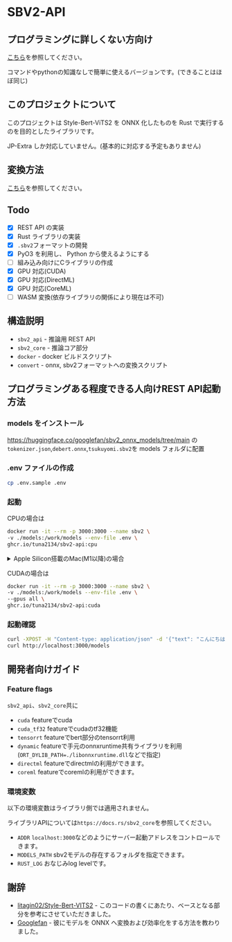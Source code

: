 # SBV2-API

## プログラミングに詳しくない方向け

[こちら](https://github.com/tuna2134/sbv2-gui?tab=readme-ov-file)を参照してください。

コマンドやpythonの知識なしで簡単に使えるバージョンです。(できることはほぼ同じ)

## このプロジェクトについて

このプロジェクトは Style-Bert-ViTS2 を ONNX 化したものを Rust で実行するのを目的としたライブラリです。

JP-Extra しか対応していません。(基本的に対応する予定もありません)

## 変換方法

[こちら](https://github.com/tuna2134/sbv2-api/tree/main/convert)を参照してください。

## Todo

- [x] REST API の実装
- [x] Rust ライブラリの実装
- [x] `.sbv2`フォーマットの開発
- [x] PyO3 を利用し、 Python から使えるようにする
- [ ] 組み込み向けにCライブラリの作成
- [x] GPU 対応(CUDA)
- [x] GPU 対応(DirectML)
- [x] GPU 対応(CoreML)
- [ ] WASM 変換(依存ライブラリの関係により現在は不可)

## 構造説明

- `sbv2_api` - 推論用 REST API
- `sbv2_core` - 推論コア部分
- `docker` - docker ビルドスクリプト
- `convert` - onnx, sbv2フォーマットへの変換スクリプト

## プログラミングある程度できる人向けREST API起動方法

### models をインストール

https://huggingface.co/googlefan/sbv2_onnx_models/tree/main
の`tokenizer.json`,`debert.onnx`,`tsukuyomi.sbv2`を models フォルダに配置

### .env ファイルの作成

```sh
cp .env.sample .env
```

### 起動

CPUの場合は
```sh
docker run -it --rm -p 3000:3000 --name sbv2 \
-v ./models:/work/models --env-file .env \
ghcr.io/tuna2134/sbv2-api:cpu
```

<details>
<summary>Apple Silicon搭載のMac(M1以降)の場合</summary>
docker上で動作させる場合、.envのADDRをlocalhostから0.0.0.0に変更してください。

```yaml
ADDR=0.0.0.0:3000
```

CPUの場合は
```bash
docker run --platform linux/amd64 -it --rm -p 3000:3000 --name sbv2 \
-v ./models:/work/models --env-file .env \
ghcr.io/tuna2134/sbv2-api:cpu
```
</details>

CUDAの場合は
```sh
docker run -it --rm -p 3000:3000 --name sbv2 \
-v ./models:/work/models --env-file .env \
--gpus all \
ghcr.io/tuna2134/sbv2-api:cuda
```

### 起動確認

```sh
curl -XPOST -H "Content-type: application/json" -d '{"text": "こんにちは","ident": "tsukuyomi"}' 'http://localhost:3000/synthesize' --output "output.wav"
curl http://localhost:3000/models
```

## 開発者向けガイド

### Feature flags

`sbv2_api`、`sbv2_core`共に
- `cuda` featureでcuda
- `cuda_tf32` featureでcudaのtf32機能
- `tensorrt` featureでbert部分のtensorrt利用
- `dynamic` featureで手元のonnxruntime共有ライブラリを利用(`ORT_DYLIB_PATH=./libonnxruntime.dll`などで指定)
- `directml` featureでdirectmlの利用ができます。
- `coreml` featureでcoremlの利用ができます。

### 環境変数

以下の環境変数はライブラリ側では適用されません。

ライブラリAPIについては`https://docs.rs/sbv2_core`を参照してください。

- `ADDR` `localhost:3000`などのようにサーバー起動アドレスをコントロールできます。
- `MODELS_PATH` sbv2モデルの存在するフォルダを指定できます。
- `RUST_LOG` おなじみlog levelです。

## 謝辞

- [litagin02/Style-Bert-VITS2](https://github.com/litagin02/Style-Bert-VITS2) - このコードの書くにあたり、ベースとなる部分を参考にさせていただきました。
- [Googlefan](https://github.com/Googlefan256) - 彼にモデルを ONNX ヘ変換および効率化をする方法を教わりました。
